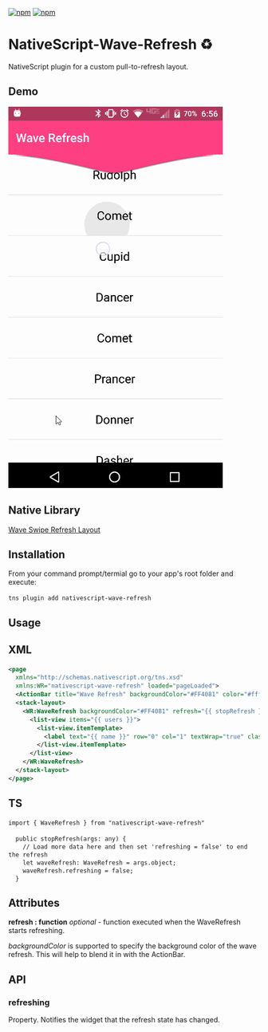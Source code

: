 [![npm](https://img.shields.io/npm/v/nativescript-wave-refresh.svg)](https://www.npmjs.com/package/nativescript-wave-refresh)
[![npm](https://img.shields.io/npm/dt/nativescript-wave-refresh.svg?label=npm%20downloads)](https://www.npmjs.com/package/nativescript-wave-refresh)

# NativeScript-Wave-Refresh :recycle:
NativeScript plugin for a custom pull-to-refresh layout.

## Demo

![Demo](./screens/demo.gif)

## Native Library
[Wave Swipe Refresh Layout](https://github.com/recruit-lifestyle/WaveSwipeRefreshLayout)

## Installation
From your command prompt/termial go to your app's root folder and execute:

`tns plugin add nativescript-wave-refresh`

## Usage

## XML
```XML
<page 
  xmlns="http://schemas.nativescript.org/tns.xsd" 
  xmlns:WR="nativescript-wave-refresh" loaded="pageLoaded">
  <ActionBar title="Wave Refresh" backgroundColor="#FF4081" color="#fff" />
  <stack-layout>
    <WR:WaveRefresh backgroundColor="#FF4081" refresh="{{ stopRefresh }}" id="waveRefresh">
      <list-view items="{{ users }}">
        <list-view.itemTemplate>
          <label text="{{ name }}" row="0" col="1" textWrap="true" class="message" />
        </list-view.itemTemplate>
      </list-view>
    </WR:WaveRefresh>
  </stack-layout>
</page>
```

## TS
```TS
import { WaveRefresh } from "nativescript-wave-refresh"

  public stopRefresh(args: any) {
    // Load more data here and then set 'refreshing = false' to end the refresh
    let waveRefresh: WaveRefresh = args.object;
    waveRefresh.refreshing = false;
  }

```


## Attributes
**refresh : function** *optional* - function executed when the WaveRefresh starts refreshing.

*backgroundColor* is supported to specify the background color of the wave refresh. This will help to blend it in with the ActionBar.

## API

### refreshing

Property. Notifies the widget that the refresh state has changed.